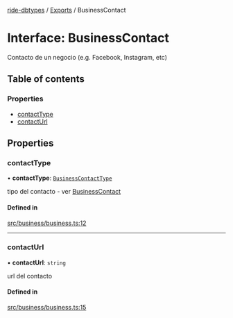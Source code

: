 [ride-dbtypes](../README.md) / [Exports](../modules.md) / BusinessContact

# Interface: BusinessContact

Contacto de un negocio (e.g. Facebook, Instagram, etc)

## Table of contents

### Properties

- [contactType](BusinessContact.md#contacttype)
- [contactUrl](BusinessContact.md#contacturl)

## Properties

### contactType

• **contactType**: [`BusinessContactType`](../modules.md#businesscontacttype)

tipo del contacto - ver [BusinessContact](BusinessContact.md)

#### Defined in

[src/business/business.ts:12](https://github.com/gatitolabs/ride-dbtypes/blob/0b20e32/src/business/business.ts#L12)

___

### contactUrl

• **contactUrl**: `string`

url del contacto

#### Defined in

[src/business/business.ts:15](https://github.com/gatitolabs/ride-dbtypes/blob/0b20e32/src/business/business.ts#L15)
